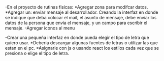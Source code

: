 -En el proyecto de rutinas fisicas:
    *Agregar zona para modifcar datos.
    *Agregar un: enviar mensaje al desarrollador. Creando la interfaz en donde se indique que deba colocar
    el mail, el asunto de mensaje, debe enviar los datos de la persona que envia el mensaje, y un campo para escribir el mensaje. 
-Agregar iconos al menu

 -Crear una pequeña interfaz en donde pueda elegir el tipo de letra que quiero usar. 
    *Deberia descargar algunas fuentes de letras o utilizar las que estan en el pc.
    *Asignarle con js o usando react los estilos cada vez que se presiona o elige el tipo de letra.

    
